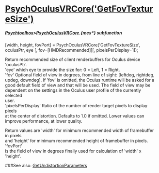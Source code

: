 # [PsychOculusVRCore('GetFovTextureSize')](PsychOculusVRCore-GetFovTextureSize) 
##### [Psychtoolbox](Psychtoolbox)>[PsychOculusVRCore](PsychOculusVRCore).{mex*} subfunction

[width, height, fovPort] = PsychOculusVRCore('GetFovTextureSize', oculusPtr, eye [, fov=[HMDRecommended]][, pixelsPerDisplay=1]);

Return recommended size of client renderbuffers for Oculus device 'oculusPtr'.  
'eye' which eye to provide the size for: 0 = Left, 1 = Right.  
'fov' Optional field of view in degrees, from line of sight: [leftdeg, rightdeg,  
updeg, downdeg]. If 'fov' is omitted, the Oculus runtime will be asked for a  
good default field of view and that will be used. The field of view may be  
dependent on the settings in the Oculus user profile of the currently selected  
user.  
'pixelsPerDisplay' Ratio of the number of render target pixels to display pixels  
at the center of distortion. Defaults to 1.0 if omitted. Lower values can  
improve performance, at lower quality.  
  
Return values are 'width' for minimum recommended width of framebuffer in pixels  
and 'height' for minimum recommended height of framebuffer in pixels. 'fovPort'  
is the field of view in degrees finally used for calculation of 'width' x  
'height'.  
  


###See also:
[GetUndistortionParameters](PsychOculusVRCore-GetUndistortionParameters)
